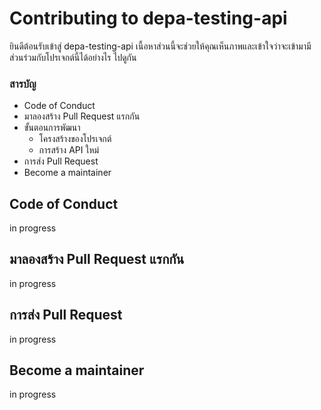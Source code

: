 # Contributing to depa-testing-api

ยินดีต้อนรับเข้าสู่ depa-testing-api เนื้อหาส่วนนี้จะช่วยให้คุณเห็นภาพและเข้าใจว่าจะเข้ามามีส่วนร่วมกับโปรเจกต์นี้ได้อย่างไร ไปดูกัน

### สารบัญ

* Code of Conduct
* มาลองสร้าง Pull Request แรกกัน
* ขั้นตอนการพัฒนา
  * โครงสร้างของโปรเจกต์
  * การสร้าง API ใหม่
* การส่ง Pull Request
* Become a maintainer

## Code of Conduct

in progress

## มาลองสร้าง Pull Request แรกกัน

in progress

## การส่ง Pull Request

in progress

## Become a maintainer

in progress
